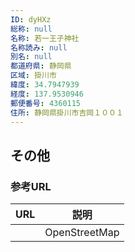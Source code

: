 ```yaml
---
ID: dyHXz
総称: null
名称: 若一王子神社
名称読み: null
別名: null
都道府県: 静岡県
区域: 掛川市
緯度: 34.7947939
経度: 137.9530946
郵便番号: 4360115
住所: 静岡県掛川市吉岡１００１
---
```


## その他

### 参考URL

| URL | 説明          |
| --- | ------------- |
|     | OpenStreetMap |
